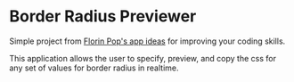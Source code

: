 # Border Radius Previewer

Simple project from [Florin Pop's app ideas](https://github.com/florinpop17/app-ideas/blob/master/Projects/1-Beginner/Border-Radius-Previewer.md) for improving your coding skills.  

This application allows the user to specify, preview, and copy the css for any set of values for border radius in realtime. 